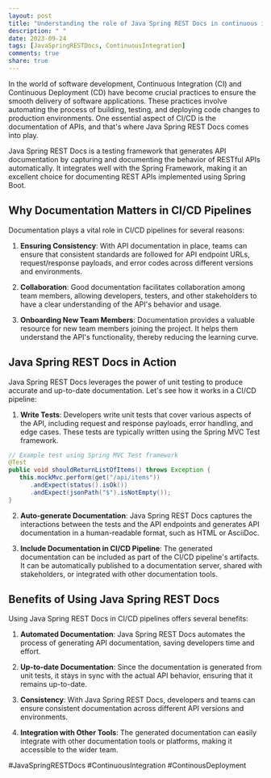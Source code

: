 ```yaml
---
layout: post
title: "Understanding the role of Java Spring REST Docs in continuous integration and deployment pipelines"
description: " "
date: 2023-09-24
tags: [JavaSpringRESTDocs, ContinuousIntegration]
comments: true
share: true
---
```


In the world of software development, Continuous Integration (CI) and Continuous Deployment (CD) have become crucial practices to ensure the smooth delivery of software applications. These practices involve automating the process of building, testing, and deploying code changes to production environments. One essential aspect of CI/CD is the documentation of APIs, and that's where Java Spring REST Docs comes into play.

Java Spring REST Docs is a testing framework that generates API documentation by capturing and documenting the behavior of RESTful APIs automatically. It integrates well with the Spring Framework, making it an excellent choice for documenting REST APIs implemented using Spring Boot.

## Why Documentation Matters in CI/CD Pipelines

Documentation plays a vital role in CI/CD pipelines for several reasons:

1. **Ensuring Consistency**: With API documentation in place, teams can ensure that consistent standards are followed for API endpoint URLs, request/response payloads, and error codes across different versions and environments.

2. **Collaboration**: Good documentation facilitates collaboration among team members, allowing developers, testers, and other stakeholders to have a clear understanding of the API's behavior and usage.

3. **Onboarding New Team Members**: Documentation provides a valuable resource for new team members joining the project. It helps them understand the API's functionality, thereby reducing the learning curve.

## Java Spring REST Docs in Action

Java Spring REST Docs leverages the power of unit testing to produce accurate and up-to-date documentation. Let's see how it works in a CI/CD pipeline:

1. **Write Tests**: Developers write unit tests that cover various aspects of the API, including request and response payloads, error handling, and edge cases. These tests are typically written using the Spring MVC Test framework.

```java
// Example test using Spring MVC Test framework
@Test
public void shouldReturnListOfItems() throws Exception {
   this.mockMvc.perform(get("/api/items"))
      .andExpect(status().isOk())
      .andExpect(jsonPath("$").isNotEmpty());
}
```

2. **Auto-generate Documentation**: Java Spring REST Docs captures the interactions between the tests and the API endpoints and generates API documentation in a human-readable format, such as HTML or AsciiDoc.

3. **Include Documentation in CI/CD Pipeline**: The generated documentation can be included as part of the CI/CD pipeline's artifacts. It can be automatically published to a documentation server, shared with stakeholders, or integrated with other documentation tools.

## Benefits of Using Java Spring REST Docs

Using Java Spring REST Docs in CI/CD pipelines offers several benefits:

1. **Automated Documentation**: Java Spring REST Docs automates the process of generating API documentation, saving developers time and effort.

2. **Up-to-date Documentation**: Since the documentation is generated from unit tests, it stays in sync with the actual API behavior, ensuring that it remains up-to-date.

3. **Consistency**: With Java Spring REST Docs, developers and teams can ensure consistent documentation across different API versions and environments.

4. **Integration with Other Tools**: The generated documentation can easily integrate with other documentation tools or platforms, making it accessible to the wider team.

#JavaSpringRESTDocs #ContinuousIntegration #ContinousDeployment